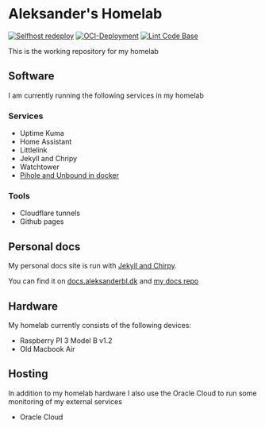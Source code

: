 # Aleksander's Homelab
[![Selfhost redeploy](https://github.com/aleksanderbl29/homelab/actions/workflows/selfhost-deploy.yml/badge.svg)](https://github.com/aleksanderbl29/homelab/actions/workflows/selfhost-deploy.yml) [![OCI-Deployment](https://github.com/aleksanderbl29/homelab/actions/workflows/oci-deployment.yml/badge.svg)](https://github.com/aleksanderbl29/homelab/actions/workflows/oci-deployment.yml) [![Lint Code Base](https://github.com/aleksanderbl29/homelab/actions/workflows/linter.yml/badge.svg)](https://github.com/aleksanderbl29/homelab/actions/workflows/linter.yml)


This is the working repository for my homelab

## Software
I am currently running the following services in my homelab
### Services
* Uptime Kuma
* Home Assistant
* Littlelink
* Jekyll and Chripy
* Watchtower
* [Pihole and Unbound in docker](https://github.com/aleksanderbl29/docker-pihole-unbound)
### Tools
* Cloudflare tunnels
* Github pages

## Personal docs
My personal docs site is run with [Jekyll and Chirpy](https://github.com/cotes2020/jekyll-theme-chirpy/).

You can find it on [docs.aleksanderbl.dk](https://docs.aleksanderbl.dk) and [my docs repo](https://github.com/aleksanderbl29/aleksanderbl29.github.io)

## Hardware
My homelab currently consists of the following devices:
* Raspberry PI 3 Model B v1.2
* Old Macbook Air

## Hosting
In addition to my homelab hardware I also use the Oracle Cloud to run some monitoring of my external services
* Oracle Cloud
